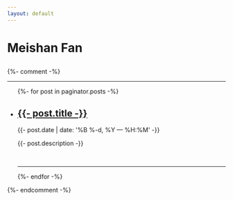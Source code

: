 ```yaml
---
layout: default
---
```


<div class="header-bar">
  <h1>Meishan Fan</h1>
  <h2>
    <!-- <a href="https://4-h.org/about/luminaries/#!our-luminaries" target="_blank">4-H</a>, -->
    <!-- <a href="/projects/music" target="_blank">music</a> -->
  </h2>
</div>
{%- comment -%}
<hr>
<ul class="post-list">
    {%- for post in paginator.posts -%}
      <li>
        <h2><a class="post-title" href="{{- post.url | prepend: site.baseurl -}}">{{- post.title -}}</a></h2>
        <p class="post-meta">{{- post.date | date: '%B %-d, %Y — %H:%M' -}}</p>
        <p>{{- post.description -}}</p>
        <br/>
        <hr/>
      </li>
    {%- endfor -%}
</ul>
{%- endcomment -%}
